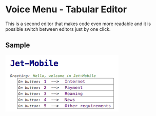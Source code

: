 Voice Menu - Tabular Editor
===========================

This is a second editor that makes code even more readable and it is possible switch between editors just by one click.

Sample
------

[![Table](../../extras/sample_table.png)](https://www.jetbrains.com/mps/)
